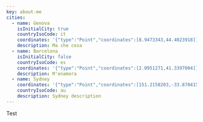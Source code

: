 ```yaml
---
key: about-me
cities:
  - name: Genova
    isInitialCity: true
    countryIsoCode: it
    coordinates: '{"type":"Point","coordinates":[8.9473343,44.4023918]}'
    description: Ma che cosa
  - name: Barcelona
    isInitialCity: false
    countryIsoCode: es
    coordinates: '{"type":"Point","coordinates":[2.0951271,41.3397004]}'
    description: M'enamora
  - name: Sydney
    coordinates: '{"type":"Point","coordinates":[151.2158203,-33.8704156]}'
    countryIsoCode: au
    description: Sydney description
---
```

Test